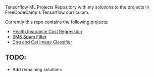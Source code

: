 Tensorflow ML Projects
Repository with my solutions to the projects in FreeCodeCamp's Tensorflow curriculum.

Currently this repo contains the following projects:
- [Health Insurance Cost Regression](https://www.freecodecamp.org/learn/machine-learning-with-python/machine-learning-with-python-projects/linear-regression-health-costs-calculator)
- [SMS Spam Filter](https://www.freecodecamp.org/learn/machine-learning-with-python/machine-learning-with-python-projects/neural-network-sms-text-classifier)
- [Dog and Cat Image Classifier](https://www.freecodecamp.org/learn/machine-learning-with-python/machine-learning-with-python-projects/cat-and-dog-image-classifier)
## TODO:
- Add remaining solutions
